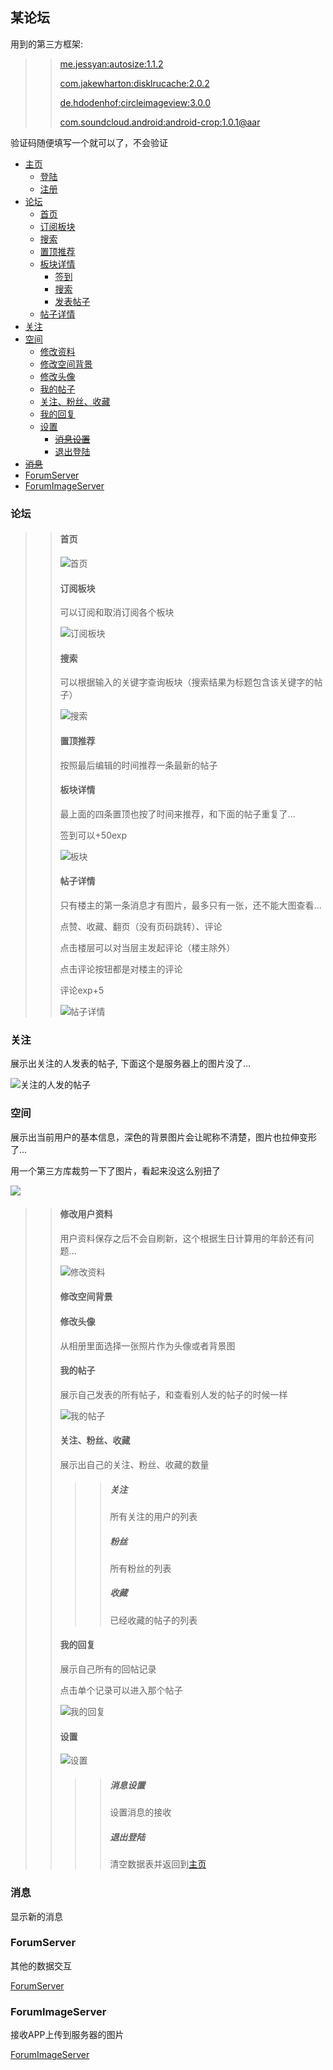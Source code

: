 ## 某论坛

用到的第三方框架:

>> [me.jessyan:autosize:1.1.2](https://github.com/JessYanCoding/AndroidAutoSize)
>>
>> [com.jakewharton:disklrucache:2.0.2](https://github.com/JakeWharton/DiskLruCache)
>>
>> [de.hdodenhof:circleimageview:3.0.0](https://github.com/hdodenhof/CircleImageView)
>>
>> [com.soundcloud.android:android-crop:1.0.1@aar](https://github.com/jdamcd/android-crop)

验证码随便填写一个就可以了，不会验证

* [主页](#select)
  * [登陆](#login)
  * [注册](#register)
* [论坛](#forum)
  * [首页](#main)
  * [订阅板块](#subscribe_plate)
  * [搜索](#search_main)
  * [置顶推荐](#recommend_main)
  * [板块详情](#plate)
    * [签到](#sign_in)
    * [搜索](#search_plate)
    * [发表帖子](#edit_post)
  * [帖子详情](#post)
* [关注](#subscribe_post)
* [空间](#zone)
  * [修改资料](#change_user_information)
  * [修改空间背景](#change_background)
  * [修改头像](#change_head)
  * [我的帖子](#my_post)
  * [关注、粉丝、收藏](#count)
  * [我的回复](#my_response)
  * [设置](#setting)
    * ~~[消息设置](#message_setting)~~
    * [退出登陆](#logout)
* ~~[消息](#message)~~
* [ForumServer](#forum_server)
* [ForumImageServer](#forum_image_server)

<h3 id="forum">论坛</h3>

> > <h4 id="main">首页</h4>
> >
> > ![首页](https://github.com/2564800726/Forum/blob/master/image/Screenshot_2019-03-01-17-45-58-959_com.blogofyb.f.png?raw=true)
> >
> > <h4 id="subscribe_plate">订阅板块</h4>
> >
> > 可以订阅和取消订阅各个板块
> >
> > ![订阅板块](https://github.com/2564800726/Forum/blob/master/image/Screenshot_2019-03-01-17-46-06-483_com.blogofyb.f.png?raw=true)
> >
> > <h4 id="search_main">搜索</h4>
> >
> > 可以根据输入的关键字查询板块（搜索结果为标题包含该关键字的帖子）
> >
> > ![搜索]()
> >
> > <h4 id="recommend_main">置顶推荐</h4>
> >
> > 按照最后编辑的时间推荐一条最新的帖子
> >
> > <h4 id="#plate">板块详情</h4>
> >
> > 最上面的四条置顶也按了时间来推荐，和下面的帖子重复了...
> >
> > 签到可以+50exp
> >
> > ![板块](https://github.com/2564800726/Forum/blob/master/image/Screenshot_2019-03-01-17-48-31-171_com.blogofyb.f.png?raw=true)
> >
> > <h4 id="post">帖子详情</h4>
> >
> > 只有楼主的第一条消息才有图片，最多只有一张，还不能大图查看...
> >
> > 点赞、收藏、翻页（没有页码跳转）、评论
> >
> > 点击楼层可以对当层主发起评论（楼主除外）
> >
> > 点击评论按钮都是对楼主的评论
> >
> > 评论exp+5
> >
> > ![帖子详情](https://github.com/2564800726/Forum/blob/master/image/Screenshot_2019-03-01-17-48-41-963_com.blogofyb.f.png?raw=true)

<h3 id="subscribe_post">关注</h3>

展示出关注的人发表的帖子, 下面这个是服务器上的图片没了...

![关注的人发的帖子](https://github.com/2564800726/Forum/blob/master/image/Screenshot_2019-03-01-17-46-14-085_com.blogofyb.f.png?raw=true)

<h3 id="zone">空间</h3>

展示出当前用户的基本信息，深色的背景图片会让昵称不清楚，图片也拉伸变形了...

用一个第三方库裁剪一下了图片，看起来没这么别扭了

![](https://github.com/2564800726/Forum/blob/master/image/Screenshot_2019-03-01-17-48-00-728_com.blogofyb.f.png?raw=true)

> > <h4 id="change_user_information">修改用户资料</h4>
> >
> > 用户资料保存之后不会自刷新，这个根据生日计算用的年龄还有问题...
> >
> > ![修改资料](https://github.com/2564800726/Forum/blob/master/image/Screenshot_2019-03-01-17-48-06-191_com.blogofyb.f.png?raw=true)
> >
> > <h4 id="change_background">修改空间背景</h4>
> >
> > <h4 id="change_head">修改头像</h4>
> >
> > 从相册里面选择一张照片作为头像或者背景图
> >
> > <h4 id="my_post">我的帖子</h4>
> >
> > 展示自己发表的所有帖子，和查看别人发的帖子的时候一样
> >
> > ![我的帖子](https://github.com/2564800726/Forum/blob/master/image/Screenshot_2019-03-01-17-48-11-412_com.blogofyb.f.png?raw=true)
> >
> > <h4 id="count">关注、粉丝、收藏</h4>
> >
> > 展示出自己的关注、粉丝、收藏的数量
> >
> > > > ##### 关注
> > > >
> > > > 所有关注的用户的列表
> > > >
> > > > ##### 粉丝
> > > >
> > > > 所有粉丝的列表
> > > >
> > > > ##### 收藏
> > > >
> > > > 已经收藏的帖子的列表
> >
> > <h4 id="my_response">我的回复</h4>
> >
> > 展示自己所有的回帖记录
> >
> > 点击单个记录可以进入那个帖子
> >
> > ![我的回复](https://github.com/2564800726/Forum/blob/master/image/my_response.png?raw=true)
> >
> > <h4 id="setting">设置</h4>
> >
> > ![设置](https://github.com/2564800726/Forum/blob/master/image/Screenshot_2019-03-01-17-48-17-345_com.blogofyb.f.png?raw=true)
> >
> > > > <h5 id="message_setting">消息设置</h5>
> > > >
> > > > 设置消息的接收
> > > >
> > > > <h5 id="logout">退出登陆</h5>
> > > >
> > > > 清空数据表并返回到[主页](#main)

<h3 id="message">消息</h3>

显示新的消息

<h3 id="#forum_server">ForumServer</h3>

其他的数据交互

[ForumServer](https://github.com/2564800726/ForumServer)

<h3 id="forum_image_server">ForumImageServer</h3>

接收APP上传到服务器的图片

[ForumImageServer](https://github.com/2564800726/ForumImageServer)